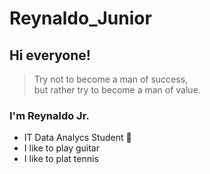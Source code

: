# Reynaldo_Junior
## Hi everyone!
>Try not to become a man of success,<br/>
>but rather try to become a man of value.
### I'm Reynaldo Jr.
* IT Data Analycs Student :metal:
* I like to play guitar
* I like to plat tennis


